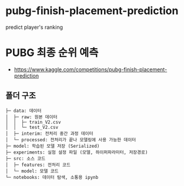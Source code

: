 # pubg-finish-placement-prediction
predict player's ranking

# PUBG 최종 순위 예측

- https://www.kaggle.com/competitions/pubg-finish-placement-prediction

## 폴더 구조

```
├─ data: 데이터
│  ├─ raw: 원본 데이터
│  │  ├─ train_V2.csv
│  │  └─ test_V2.csv
│  ├─ interim: 전처리 중간 과정 데이터
│  └─ processed: 전처리가 끝나 모델링에 사용 가능한 데이터
├─ model: 학습된 모델 저장 (Serialized)
├─ experiments: 실험 설정 파일 (모델, 하이퍼파라미터, 저장경로)
├─ src: 소스 코드
│  ├─ features: 전처리 코드
│  └─ model: 모델 코드
└─ notebooks: 데이터 탐색, 소통용 ipynb
```
